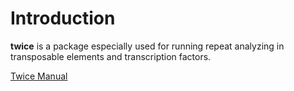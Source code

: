 Introduction
===

**twice** is a package especially used for running repeat analyzing in transposable
elements and transcription factors.  

[Twice Manual](https://ferygood.github.io/twice)
